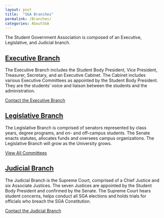 ```yaml
---
layout: post
title:  "SGA Branches"
permalink: /Branches/
categories: AboutSGA
---
```

The Student Government Association is composed of an Executive, Legislative, and Judicial branch.

## [Executive Branch](/Executive/Executive/)
The Executive Branch includes the Student Body President, Vice President, Treasurer, Secretary, and an Executive Cabinet. The Cabinet includes various Executive Committees as appointed by the Student Body President. They are the students’ voice and liaison between the students and the administration.

[Contact the Executive Branch](mailto:sgavicepresident@floridapoly.edu) 

## [Legislative Branch](/Legislative/Legislative/)
The Legislative Branch is comprised of senators represented by class years, degree programs, and on- and off-campus students. The Senate enacts statutes, allocates funds and oversees campus organizations. The Legislative Branch will grow as the University grows.

[View All Committees](/Legislative/LegislativeCommittees/)

## [Judicial Branch](/Judicial/Judicial/)
The Judicial Branch is the Supreme Court, comprised of a Chief Justice and six Associate Justices. The seven Justices are appointed by the Student Body President and confirmed by the Senate. The Supreme Court hears student concerns, helps conduct all SGA elections and holds trials for officials who breach the SGA Constitution.

[Contact the Judicial Branch](mailto:sgajudicial@floridapoly.edu)